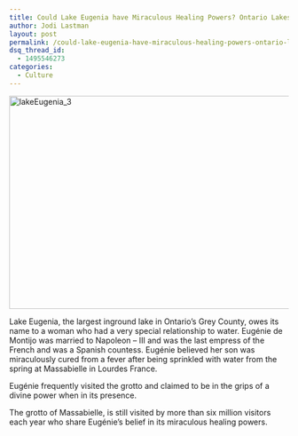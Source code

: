 ```yaml
---
title: Could Lake Eugenia have Miraculous Healing Powers? Ontario Lakes Project
author: Jodi Lastman
layout: post
permalink: /could-lake-eugenia-have-miraculous-healing-powers-ontario-lakes-project/
dsq_thread_id:
  - 1495546273
categories:
  - Culture
---
```

[<img class="alignnone size-medium wp-image-11202" alt="lakeEugenia_3" src="http://hypenotic.com/wordpress/wp-content/uploads/2013/07/lakeEugenia_3-580x384.png" width="580" height="384" />][1]

Lake Eugenia, the largest inground lake in Ontario&#8217;s Grey County, owes its name to a woman who had a very special relationship to water. Eugénie de Montijo was married to Napoleon – III and was the last empress of the French and was a Spanish countess. Eugénie believed her son was miraculously cured from a fever after being sprinkled with water from the spring at Massabielle in Lourdes France.

Eugénie frequently visited the grotto and claimed to be in the grips of a divine power when in its presence.

The grotto of Massabielle, is still visited by more than six million visitors each year who share Eugénie&#8217;s belief in its miraculous healing powers.

&nbsp;

 [1]: http://hypenotic.com/wordpress/wp-content/uploads/2013/07/lakeEugenia_3.png